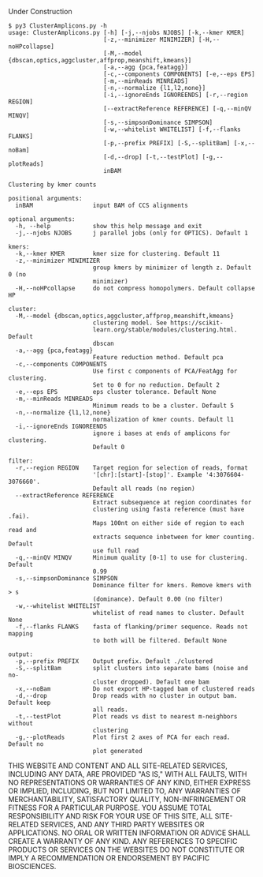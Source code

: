 Under Construction

    $ py3 ClusterAmplicons.py -h
    usage: ClusterAmplicons.py [-h] [-j,--njobs NJOBS] [-k,--kmer KMER]
                               [-z,--minimizer MINIMIZER] [-H,--noHPcollapse]
                               [-M,--model {dbscan,optics,aggcluster,affprop,meanshift,kmeans}]
                               [-a,--agg {pca,featagg}]
                               [-c,--components COMPONENTS] [-e,--eps EPS]
                               [-m,--minReads MINREADS]
                               [-n,--normalize {l1,l2,none}]
                               [-i,--ignoreEnds IGNOREENDS] [-r,--region REGION]
                               [--extractReference REFERENCE] [-q,--minQV MINQV]
                               [-s,--simpsonDominance SIMPSON]
                               [-w,--whitelist WHITELIST] [-f,--flanks FLANKS]
                               [-p,--prefix PREFIX] [-S,--splitBam] [-x,--noBam]
                               [-d,--drop] [-t,--testPlot] [-g,--plotReads]
                               inBAM
    
    Clustering by kmer counts
    
    positional arguments:
      inBAM                 input BAM of CCS alignments
    
    optional arguments:
      -h, --help            show this help message and exit
      -j,--njobs NJOBS      j parallel jobs (only for OPTICS). Default 1
    
    kmers:
      -k,--kmer KMER        kmer size for clustering. Default 11
      -z,--minimizer MINIMIZER
                            group kmers by minimizer of length z. Default 0 (no
                            minimizer)
      -H,--noHPcollapse     do not compress homopolymers. Default collapse HP
    
    cluster:
      -M,--model {dbscan,optics,aggcluster,affprop,meanshift,kmeans}
                            clustering model. See https://scikit-
                            learn.org/stable/modules/clustering.html. Default
                            dbscan
      -a,--agg {pca,featagg}
                            Feature reduction method. Default pca
      -c,--components COMPONENTS
                            Use first c components of PCA/FeatAgg for clustering.
                            Set to 0 for no reduction. Default 2
      -e,--eps EPS          eps cluster tolerance. Default None
      -m,--minReads MINREADS
                            Minimum reads to be a cluster. Default 5
      -n,--normalize {l1,l2,none}
                            normalization of kmer counts. Default l1
      -i,--ignoreEnds IGNOREENDS
                            ignore i bases at ends of amplicons for clustering.
                            Default 0
    
    filter:
      -r,--region REGION    Target region for selection of reads, format
                            '[chr]:[start]-[stop]'. Example '4:3076604-3076660'.
                            Default all reads (no region)
      --extractReference REFERENCE
                            Extract subsequence at region coordinates for
                            clustering using fasta reference (must have .fai).
                            Maps 100nt on either side of region to each read and
                            extracts sequence inbetween for kmer counting. Default
                            use full read
      -q,--minQV MINQV      Minimum quality [0-1] to use for clustering. Default
                            0.99
      -s,--simpsonDominance SIMPSON
                            Dominance filter for kmers. Remove kmers with > s
                            (dominance). Default 0.00 (no filter)
      -w,--whitelist WHITELIST
                            whitelist of read names to cluster. Default None
      -f,--flanks FLANKS    fasta of flanking/primer sequence. Reads not mapping
                            to both will be filtered. Default None
    
    output:
      -p,--prefix PREFIX    Output prefix. Default ./clustered
      -S,--splitBam         split clusters into separate bams (noise and no-
                            cluster dropped). Default one bam
      -x,--noBam            Do not export HP-tagged bam of clustered reads
      -d,--drop             Drop reads with no cluster in output bam. Default keep
                            all reads.
      -t,--testPlot         Plot reads vs dist to nearest m-neighbors without
                            clustering
      -g,--plotReads        Plot first 2 axes of PCA for each read. Default no
                            plot generated
    
THIS WEBSITE AND CONTENT AND ALL SITE-RELATED SERVICES, INCLUDING ANY DATA, ARE PROVIDED "AS IS," WITH ALL FAULTS, WITH NO REPRESENTATIONS OR WARRANTIES OF ANY KIND, EITHER EXPRESS OR IMPLIED, INCLUDING, BUT NOT LIMITED TO, ANY WARRANTIES OF MERCHANTABILITY, SATISFACTORY QUALITY, NON-INFRINGEMENT OR FITNESS FOR A PARTICULAR PURPOSE. YOU ASSUME TOTAL RESPONSIBILITY AND RISK FOR YOUR USE OF THIS SITE, ALL SITE-RELATED SERVICES, AND ANY THIRD PARTY WEBSITES OR APPLICATIONS. NO ORAL OR WRITTEN INFORMATION OR ADVICE SHALL CREATE A WARRANTY OF ANY KIND. ANY REFERENCES TO SPECIFIC PRODUCTS OR SERVICES ON THE WEBSITES DO NOT CONSTITUTE OR IMPLY A RECOMMENDATION OR ENDORSEMENT BY PACIFIC BIOSCIENCES.
